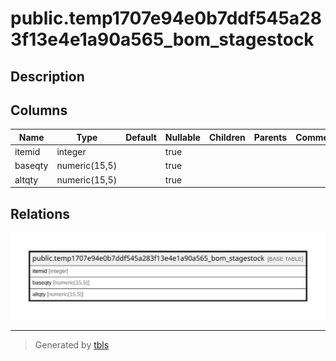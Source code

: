 # public.temp1707e94e0b7ddf545a283f13e4e1a90a565_bom_stagestock

## Description

## Columns

| Name | Type | Default | Nullable | Children | Parents | Comment |
| ---- | ---- | ------- | -------- | -------- | ------- | ------- |
| itemid | integer |  | true |  |  |  |
| baseqty | numeric(15,5) |  | true |  |  |  |
| altqty | numeric(15,5) |  | true |  |  |  |

## Relations

![er](public.temp1707e94e0b7ddf545a283f13e4e1a90a565_bom_stagestock.svg)

---

> Generated by [tbls](https://github.com/k1LoW/tbls)
